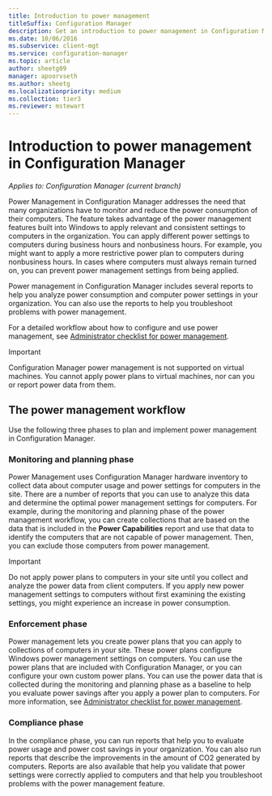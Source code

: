```yaml
---
title: Introduction to power management
titleSuffix: Configuration Manager
description: Get an introduction to power management in Configuration Manager.
ms.date: 10/06/2016
ms.subservice: client-mgt
ms.service: configuration-manager
ms.topic: article
author: sheetg09
manager: apoorvseth
ms.author: sheetg
ms.localizationpriority: medium
ms.collection: tier3
ms.reviewer: mstewart
---
```

# Introduction to power management in Configuration Manager

*Applies to: Configuration Manager (current branch)*

Power Management in Configuration Manager addresses the need that many organizations have to monitor and reduce the power consumption of their computers. The feature takes advantage of the power management features built into Windows to apply relevant and consistent settings to computers in the organization. You can apply different power settings to computers during business hours and nonbusiness hours. For example, you might want to apply a more restrictive power plan to computers during nonbusiness hours. In cases where computers must always remain turned on, you can prevent power management settings from being applied.

 Power management in Configuration Manager includes several reports to help you analyze power consumption and computer power settings in your organization. You can also use the reports to help you troubleshoot problems with power management.

 For a detailed workflow about how to configure and use power management, see [Administrator checklist for power management](../../../../core/clients/manage/power/administrator-checklist-for-power-management.md).

> [!IMPORTANT]
>  Configuration Manager power management is not supported on virtual machines. You cannot apply power plans to virtual machines, nor can you or report power data from them.

## The power management workflow
 Use the following three phases to plan and implement power management in Configuration Manager.

### Monitoring and planning phase
 Power Management uses Configuration Manager hardware inventory to collect data about computer usage and power settings for computers in the site. There are a number of reports that you can use to analyze this data and determine the optimal power management settings for computers. For example, during the monitoring and planning phase of the power management workflow, you can create collections that are based on the data that is included in the **Power Capabilities** report and use that data to identify the computers that are not capable of power management. Then, you can exclude those computers from power management.

> [!IMPORTANT]
>  Do not apply power plans to computers in your site until you collect and analyze the power data from client computers. If you apply new power management settings to computers without first examining the existing settings, you might experience an increase in power consumption.

### Enforcement phase
 Power management lets you create power plans that you can apply to collections of computers in your site. These power plans configure Windows power management settings on computers. You can use the power plans that are included with Configuration Manager, or you can configure your own custom power plans. You can use the power data that is collected during the monitoring and planning phase as a baseline to help you evaluate power savings after you apply a power plan to computers. For more information, see [Administrator checklist for power management](../../../../core/clients/manage/power/administrator-checklist-for-power-management.md).

### Compliance phase
 In the compliance phase, you can run reports that help you to evaluate power usage and power cost savings in your organization. You can also run reports that describe the improvements in the amount of CO2 generated by computers. Reports are also available that help you validate that power settings were correctly applied to computers and that help you troubleshoot problems with the power management feature.

